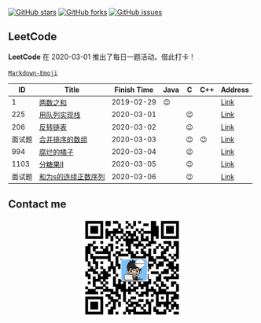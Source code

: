 
[![GitHub stars](https://img.shields.io/github/stars/RunCoderHang/LeetCode-Notes?style=flat-square)](https://github.com/RunCoderHang/LeetCode-Notes/stargazers)
[![GitHub forks](https://img.shields.io/github/forks/RunCoderHang/LeetCode-Notes?color=green&label=forks&style=flat-square)](https://github.com/RunCoderHang/LeetCode-Notes/network/members)
[![GitHub issues](https://img.shields.io/github/issues/RunCoderHang/LeetCode-Notes?color=yellow&style=flat-square)](https://github.com/RunCoderHang/LeetCode-Notes/issues)

## LeetCode

**LeetCode** 在 2020-03-01 推出了每日一题活动。借此打卡！

[`Markdown-Emoji`](https://github.com/RunCoderHang/LeetCode-Notes/blob/master/image/markdown-emoji.md)

|   ID   |                                                       Title                                                       | Finish Time |  Java  |   C    |  C++   |                                      Address                                       |
|--------|-------------------------------------------------------------------------------------------------------------------|-------------|--------|--------|--------|------------------------------------------------------------------------------------|
| 1      | [两数之和](https://github.com/RunCoderHang/LeetCode-Notes/blob/master/two-sum.md)                                 | 2019-02-29  | :wink: |        |        | [Link](https://leetcode-cn.com/problems/two-sum)                                   |
| 225    | [用队列实现栈](https://github.com/RunCoderHang/LeetCode-Notes/blob/master/implement-stack-using-queues.md)        | 2020-03-01  |        | :wink: |        | [Link](https://leetcode-cn.com/problems/implement-stack-using-queues)              |
| 206    | [反转链表](https://github.com/RunCoderHang/LeetCode-Notes/blob/master/reverse-linked-list.md)                     | 2020-03-02  |        | :wink: |        | [Link](https://leetcode-cn.com/problems/reverse-linked-list)                       |
| 面试题 | [合并排序的数组](https://github.com/RunCoderHang/LeetCode-Notes/blob/master/sorted-merge-lcci.md)                 | 2020-03-03  |        | :wink: | :wink: | [Link](https://leetcode-cn.com/problems/sorted-merge-lcci)                         |
| 994    | [腐烂的橘子](https://github.com/RunCoderHang/LeetCode-Notes/blob/master/rotting-oranges.md)                       | 2020-03-04  |        | :wink: |        | [Link](https://leetcode-cn.com/problems/rotting-oranges)                           |
| 1103   | [分糖果Ⅱ](https://github.com/RunCoderHang/LeetCode-Notes/blob/master/distribute-candies-to-people.md)             | 2020-03-05  |        | :wink: |        | [Link](https://leetcode-cn.com/problems/distribute-candies-to-people)              |
| 面试题 | [和为s的连续正数序列](https://github.com/RunCoderHang/LeetCode-Notes/blob/master/distribute-candies-to-people.md) | 2020-03-06  |        | :wink: |        | [Link](https://leetcode-cn.com/problems/he-wei-sde-lian-xu-zheng-shu-xu-lie-lcof/) |


## Contact me

<div align="center">
    <img width="200px" src="https://github.com/RunCoderHang/LeetCode-Notes/blob/master/image/wxgzh-hang.png"></img>
</div>